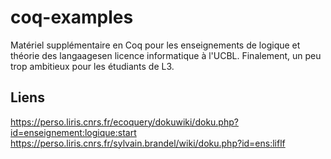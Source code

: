 # coq-examples

Matériel supplémentaire en Coq pour les enseignements de logique et théorie des langaagesen licence informatique à l'UCBL.
Finalement, un peu trop ambitieux pour les étudiants de L3.

## Liens

<https://perso.liris.cnrs.fr/ecoquery/dokuwiki/doku.php?id=enseignement:logique:start>
<https://perso.liris.cnrs.fr/sylvain.brandel/wiki/doku.php?id=ens:liflf>
